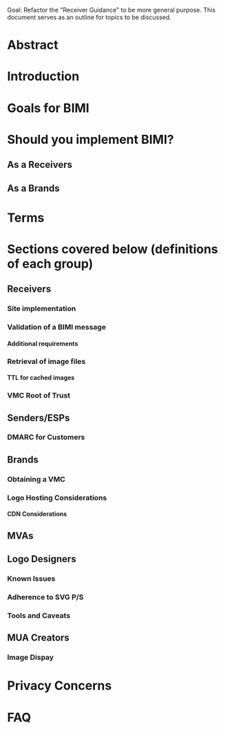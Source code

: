 Goal: Refactor the "Receiver Guidance" to be more general purpose.  This document serves as an outline for topics to be discussed.


# Abstract
# Introduction
# Goals for BIMI
# Should you implement BIMI?
## As a Receivers
## As a Brands
# Terms
# Sections covered below (definitions of each group)
## Receivers
### Site implementation
### Validation of a BIMI message
#### Additional requirements
### Retrieval of image files
#### TTL for cached images
### VMC Root of Trust
## Senders/ESPs
### DMARC for Customers
## Brands
### Obtaining a VMC
### Logo Hosting Considerations
#### CDN Considerations
## MVAs
## Logo Designers
### Known Issues
### Adherence to SVG P/S
### Tools and Caveats
## MUA Creators
### Image Dispay
# Privacy Concerns
# FAQ
